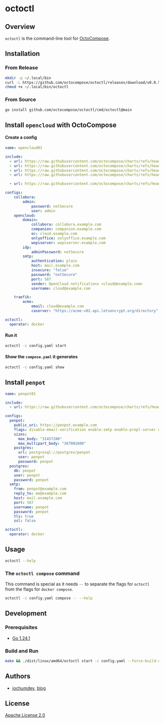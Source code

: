# octoctl

## Overview

`octoctl` is the command-line tool for [OctoCompose](https://octocompose.dev/).

## Installation

### From Release

```sh
mkdir -p ~/.local/bin
curl -L https://github.com/octocompose/octoctl/releases/download/v0.0.5/octoctl_0.0.5_linux_amd64 -o ~/.local/bin/octoctl
chmod +x ~/.local/bin/octoctl
```

### From Source

```sh
go install github.com/octocompose/octoctl/cmd/octoctl@main
```

## Install `opencloud` with OctoCompose

#### Create a config

```yaml
name: opencloud01

include:
  - url: https://raw.githubusercontent.com/octocompose/charts/refs/heads/main/opencloud-monolith/config/opencloud.yaml
  - url: https://raw.githubusercontent.com/octocompose/charts/refs/heads/main/opencloud-monolith/config/collabora.yaml
  - url: https://raw.githubusercontent.com/octocompose/charts/refs/heads/main/opencloud-monolith/config/tika.yaml
  - url: https://raw.githubusercontent.com/octocompose/charts/refs/heads/main/opencloud-monolith/config/traefik.yaml

  - url: https://raw.githubusercontent.com/octocompose/charts/refs/heads/main/opencloud-monolith/config/web_extensions/all.yaml

configs:
    collabora:
        admin:
            password: notSecure
            user: admin
    opencloud:
        domain:
            collabora: collabora.example.com
            companion: companion.example.com
            oc: cloud.example.com
            onlyoffice: onlyoffice.example.com
            wopiserver: wopiserver.example.com
        idp:
            adminPassword: notSecure
        smtp:
            authentication: plain
            host: mail.example.com
            insecure: "false"
            password: "notSecure"
            port: 587
            sender: OpenCloud notifications <cloud@example.com>
            username: cloud@example.com

    traefik:
        acme:
            email: cloud@example.com
            caserver: "https://acme-v02.api.letsencrypt.org/directory"

octoctl:
  operator: docker
```

#### Run it

```sh
octoctl -c config.yaml start
```

#### Show the `compose.yaml` it generates

```sh
octoctl -c config.yaml show
```

## Install `penpot`

```yaml
name: penpot01

include:
  - url: https://raw.githubusercontent.com/octocompose/charts/refs/heads/main/penpot/config/all.yaml

configs:
  penpot:
    public_uri: https://penpot.example.com
    flags: disable-email-verification enable-smtp enable-prepl-server disable-secure-session-cookies
    sizes:
      max_body: "31457280"
      max_multipart_body: "367001600"
    postgres:
      url: postgresql://postgres/penpot
      user: penpot
      password: penpot
  postgres:
    db: penpot
    user: penpot
    password: penpot
  smtp:
    from: penpot@example.com
    reply_to: me@example.com
    host: mail.example.com
    port: 587
    username: penpot
    password: penpot
    tls: true
    ssl: false

octoctl:
  operator: docker
```

## Usage

```sh
octoctl --help
```

### The `octoctl compose` command

This command is special as it needs `--` to separate the flags for `octoctl` from the flags for `docker compose`.

```sh
octoctl -c config.yaml compose -- --help
```

## Development

### Prerequisites

- [Go 1.24.1](https://golang.org/dl/)

### Build and Run

```sh
make && ./dist/linux/amd64/octoctl start -c config.yaml --force-build-operator -l debug
```

## Authors

- [jochumdev](https://github.com/jochumdev), [blog](https://jochum.dev/)

## License

[Apache License 2.0](https://github.com/octocompose/octoctl/blob/main/LICENSE)
